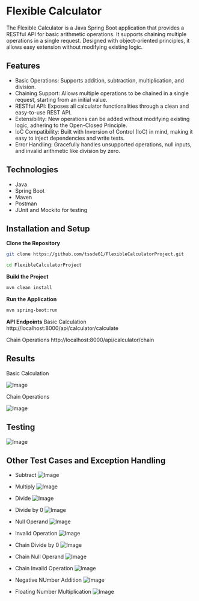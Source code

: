 # Flexible Calculator

The Flexible Calculator is a Java Spring Boot application that provides a RESTful API for basic arithmetic operations. It supports chaining multiple operations in a single request. Designed with object-oriented principles, it allows easy extension without modifying existing logic.


## Features

- Basic Operations: Supports addition, subtraction, multiplication, and division.
- Chaining Support: Allows multiple operations to be chained in a single request, starting from an initial value.
- RESTful API: Exposes all calculator functionalities through a clean and easy-to-use REST API.
- Extensibility: New operations can be added without modifying existing logic, adhering to the Open-Closed Principle.
- IoC Compatibility: Built with Inversion of Control (IoC) in mind, making it easy to inject dependencies and write tests.
- Error Handling: Gracefully handles unsupported operations, null inputs, and invalid arithmetic like division by zero.

## Technologies

- Java
- Spring Boot
- Maven
- Postman
- JUnit and Mockito for testing

## Installation and Setup
**Clone the Repository**

```bash
git clone https://github.com/tssde61/FlexibleCalculatorProject.git

cd FlexibleCalculatorProject
```

**Build the Project**

```bash
mvn clean install
```

**Run the Application**

```bash
mvn spring-boot:run
```

**API Endpoints**
Basic Calculation
http://localhost:8000/api/calculator/calculate 

Chain Operations
http://localhost:8000/api/calculator/chain


## Results
Basic Calculation

![Image](https://github.com/user-attachments/assets/e2baba5e-5736-413a-991d-da2c600dad53)

Chain Operations
 
![Image](https://github.com/user-attachments/assets/adb6c1d3-6926-451d-ba3e-6169bd3e2577)


## Testing
![Image](https://github.com/user-attachments/assets/e62fc0a3-174b-4c3d-ae98-e4ddb3cfce2a)

## Other Test Cases and Exception Handling
- Subtract
![Image](https://github.com/user-attachments/assets/8791cc42-97d8-416d-a9ee-a56e06aa68e4)

- Multiply
![Image](https://github.com/user-attachments/assets/15380499-725e-4efb-b5c2-839610fb520a)

- Divide
![Image](https://github.com/user-attachments/assets/39a9b24b-f963-4667-907e-1386bb522f17)

- Divide by 0
![Image](https://github.com/user-attachments/assets/c2bef5dc-9e22-4ded-9330-f54e4c6587c3)

- Null Operand
![Image](https://github.com/user-attachments/assets/84abbe56-089d-405a-b79a-8b3903c5994c)

- Invalid Operation
![Image](https://github.com/user-attachments/assets/5693a617-182c-480b-aafe-5d22267bab2c)

- Chain Divide by 0
![Image](https://github.com/user-attachments/assets/0885736c-0c90-488f-b18c-490d3316c8a2)

- Chain Null Operand
![Image](https://github.com/user-attachments/assets/cc2f5855-4d66-487e-b370-70d033d3c668)

- Chain Invalid Operation
![Image](https://github.com/user-attachments/assets/60e8ea12-ce1e-4277-b86a-64fe8e4a0e99)

- Negative NUmber Addition
![Image](https://github.com/user-attachments/assets/72f49d0d-6f2a-4de6-9a4c-da5dd28c64f6)

- Floating Number Multiplication
![Image](https://github.com/user-attachments/assets/bd9ae8b9-71e4-40f7-88c5-759680449896)
